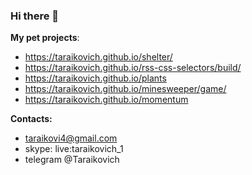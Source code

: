 
### Hi there 👋

**My pet projects**:

 - https://taraikovich.github.io/shelter/
 - https://taraikovich.github.io/rss-css-selectors/build/
 - https://taraikovich.github.io/plants
 - https://taraikovich.github.io/minesweeper/game/
 - https://taraikovich.github.io/momentum

**Contacts:** 

 - taraikovi4@gmail.com
 - skype: live:taraikovich_1
 - telegram @Taraikovich

